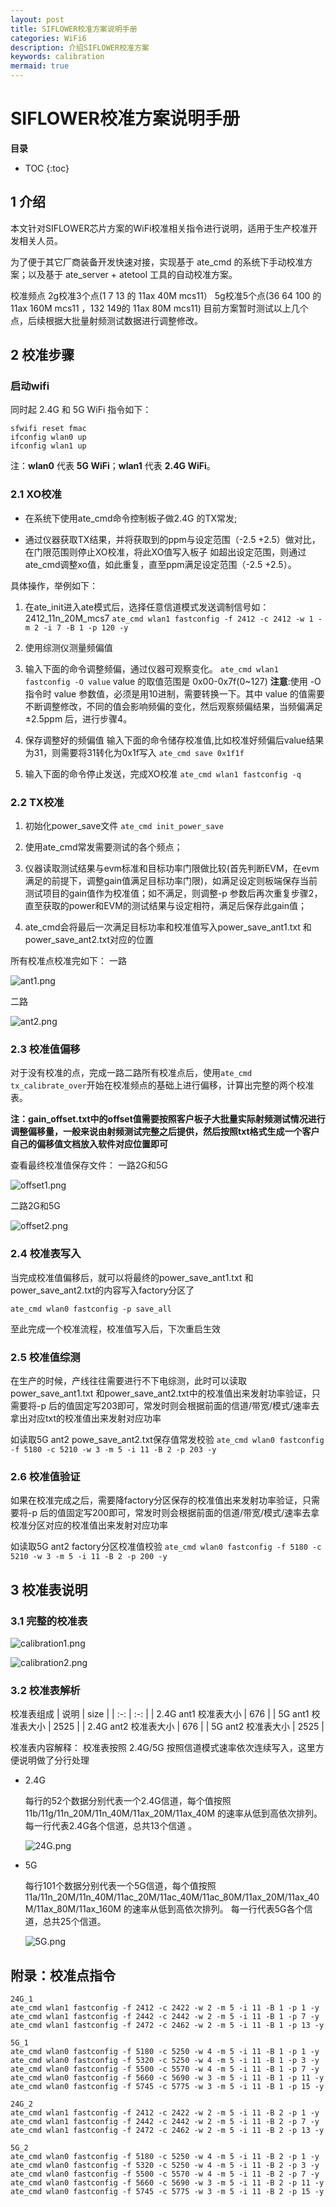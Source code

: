 ```yaml
---
layout: post
title: SIFLOWER校准方案说明手册
categories: WiFi6
description: 介绍SIFLOWER校准方案
keywords: calibration
mermaid: true
---
```


# SIFLOWER校准方案说明手册

**目录**

* TOC
{:toc}


## 1 介绍

本文针对SIFLOWER芯片方案的WiFi校准相关指令进行说明，适用于生产校准开发相关人员。

为了便于其它厂商装备开发快速对接，实现基于 ate_cmd 的系统下手动校准方案；以及基于 ate_server + atetool 工具的自动校准方案。

校准频点
2g校准3个点(1 7 13 的 11ax 40M mcs11）
5g校准5个点(36 64 100 的11ax 160M mcs11 ，132 149的 11ax 80M mcs11)
目前方案暂时测试以上几个点，后续根据大批量射频测试数据进行调整修改。

## 2 校准步骤

### 启动wifi

同时起 2.4G 和 5G WiFi 指令如下：
```
sfwifi reset fmac
ifconfig wlan0 up
ifconfig wlan1 up
```
注：**wlan0** 代表 **5G WiFi**；**wlan1** 代表 **2.4G WiFi**。

### 2.1 XO校准

- 在系统下使用ate_cmd命令控制板子做2.4G 的TX常发;

- 通过仪器获取TX结果，并将获取到的ppm与设定范围（-2.5 +2.5）做对比，在门限范围则停止XO校准，将此XO值写入板子
如超出设定范围，则通过ate_cmd调整xo值，如此重复，直至ppm满足设定范围（-2.5 +2.5）。

具体操作，举例如下：
1. 在ate_init进入ate模式后，选择任意信道模式发送调制信号如：2412_11n_20M_mcs7
`ate_cmd wlan1 fastconfig -f 2412 -c 2412 -w 1 -m 2 -i 7 -B 1 -p 120 -y`

2. 使用综测仪测量频偏值

3. 输入下面的命令调整频偏，通过仪器可观察变化。
`ate_cmd wlan1 fastconfig -O value`
value 的取值范围是 0x00-0x7f(0~127)
**注意**:使用 -O 指令时 value 参数值，必须是用10进制，需要转换一下。其中 value 的值需要不断调整修改，不同的值会影响频偏的变化，然后观察频偏结果，当频偏满足 ±2.5ppm 后，进行步骤4。

4. 保存调整好的频偏值
输入下面的命令储存校准值,比如校准好频偏后value结果为31，则需要将31转化为0x1f写入
`ate_cmd save 0x1f1f`

5. 输入下面的命令停止发送，完成XO校准
`ate_cmd wlan1 fastconfig -q`

### 2.2 TX校准

1. 初始化power_save文件
`ate_cmd init_power_save`

2. 使用ate_cmd常发需要测试的各个频点；

3. 仪器读取测试结果与evm标准和目标功率门限做比较(首先判断EVM，在evm满足的前提下，调整gain值满足目标功率门限)，如满足设定则板端保存当前测试项目的gain值作为校准值；如不满足，则调整-p 参数后再次重复步骤2，直至获取的power和EVM的测试结果与设定相符，满足后保存此gain值；

4. ate_cmd会将最后一次满足目标功率和校准值写入power_save_ant1.txt 和power_save_ant2.txt对应的位置

所有校准点校准完如下：
一路

![ant1.png](/assets/images/wifi6/calibration/ant1.png)

二路

![ant2.png](/assets/images/wifi6/calibration/ant2.png)


### 2.3 校准值偏移

对于没有校准的点，完成一路二路所有校准点后，使用`ate_cmd tx_calibrate_over`开始在校准频点的基础上进行偏移，计算出完整的两个校准表。

**注：gain_offset.txt中的offset值需要按照客户板子大批量实际射频测试情况进行调整偏移量，一般来说由射频测试完整之后提供，然后按照txt格式生成一个客户自己的偏移值文档放入软件对应位置即可**

查看最终校准值保存文件：
一路2G和5G

![offset1.png](/assets/images/wifi6/calibration/offset1.png)

二路2G和5G

![offset2.png](/assets/images/wifi6/calibration/offset2.png)

### 2.4 校准表写入

当完成校准值偏移后，就可以将最终的power_save_ant1.txt 和power_save_ant2.txt的内容写入factory分区了
```
ate_cmd wlan0 fastconfig -p save_all
```
至此完成一个校准流程，校准值写入后，下次重启生效

### 2.5 校准值综测

在生产的时候，产线往往需要进行不下电综测，此时可以读取power_save_ant1.txt 和power_save_ant2.txt中的校准值出来发射功率验证，只需要将-p 后的值固定写203即可，常发时则会根据前面的信道/带宽/模式/速率去拿出对应txt的校准值出来发射对应功率

如读取5G ant2 powe_save_ant2.txt保存值常发校验
```ate_cmd wlan0 fastconfig -f 5180 -c 5210 -w 3 -m 5 -i 11 -B 2 -p 203 -y```

### 2.6 校准值验证

如果在校准完成之后，需要降factory分区保存的校准值出来发射功率验证，只需要将-p 后的值固定写200即可，常发时则会根据前面的信道/带宽/模式/速率去拿校准分区对应的校准值出来发射对应功率

如读取5G ant2 factory分区校准值校验
```ate_cmd wlan0 fastconfig -f 5180 -c 5210 -w 3 -m 5 -i 11 -B 2 -p 200 -y```

## 3 校准表说明

### 3.1 完整的校准表

![calibration1.png](/assets/images/wifi6/calibration/calibration1.png)

![calibration2.png](/assets/images/wifi6/calibration/calibration2.png)

### 3.2 校准表解析

校准表组成
| 说明 | size |
| :-: | :-: |
| 2.4G ant1 校准表大小 | 676 |
| 5G ant1 校准表大小 | 2525 |
| 2.4G ant2 校准表大小 | 676 |
| 5G ant2 校准表大小 | 2525 |

校准表内容解释：
校准表按照 2.4G/5G 按照信道模式速率依次连续写入，这里方便说明做了分行处理

  - 2.4G

    每行的52个数据分别代表一个2.4G信道，每个值按照 11b/11g/11n_20M/11n_40M/11ax_20M/11ax_40M 的速率从低到高依次排列。
    每一行代表2.4G各个信道，总共13个信道 。

	![24G.png](/assets/images/wifi6/calibration/24G.png)
  - 5G

    每行101个数据分别代表一个5G信道，每个值按照 11a/11n_20M/11n_40M/11ac_20M/11ac_40M/11ac_80M/11ax_20M/11ax_40M/11ax_80M/11ax_160M 的速率从低到高依次排列。
	每一行代表5G各个信道，总共25个信道。

	![5G.png](/assets/images/wifi6/calibration/5G.png)


## 附录：校准点指令

```
24G_1
ate_cmd wlan1 fastconfig -f 2412 -c 2422 -w 2 -m 5 -i 11 -B 1 -p 1 -y
ate_cmd wlan1 fastconfig -f 2442 -c 2442 -w 2 -m 5 -i 11 -B 1 -p 7 -y
ate_cmd wlan1 fastconfig -f 2472 -c 2462 -w 2 -m 5 -i 11 -B 1 -p 13 -y

5G_1
ate_cmd wlan0 fastconfig -f 5180 -c 5250 -w 4 -m 5 -i 11 -B 1 -p 1 -y
ate_cmd wlan0 fastconfig -f 5320 -c 5250 -w 4 -m 5 -i 11 -B 1 -p 3 -y
ate_cmd wlan0 fastconfig -f 5500 -c 5570 -w 4 -m 5 -i 11 -B 1 -p 7 -y
ate_cmd wlan0 fastconfig -f 5660 -c 5690 -w 3 -m 5 -i 11 -B 1 -p 11 -y
ate_cmd wlan0 fastconfig -f 5745 -c 5775 -w 3 -m 5 -i 11 -B 1 -p 15 -y

24G_2
ate_cmd wlan1 fastconfig -f 2412 -c 2422 -w 2 -m 5 -i 11 -B 2 -p 1 -y
ate_cmd wlan1 fastconfig -f 2442 -c 2442 -w 2 -m 5 -i 11 -B 2 -p 7 -y
ate_cmd wlan1 fastconfig -f 2472 -c 2462 -w 2 -m 5 -i 11 -B 2 -p 13 -y

5G_2
ate_cmd wlan0 fastconfig -f 5180 -c 5250 -w 4 -m 5 -i 11 -B 2 -p 1 -y
ate_cmd wlan0 fastconfig -f 5320 -c 5250 -w 4 -m 5 -i 11 -B 2 -p 3 -y
ate_cmd wlan0 fastconfig -f 5500 -c 5570 -w 4 -m 5 -i 11 -B 2 -p 7 -y
ate_cmd wlan0 fastconfig -f 5660 -c 5690 -w 3 -m 5 -i 11 -B 2 -p 11 -y
ate_cmd wlan0 fastconfig -f 5745 -c 5775 -w 3 -m 5 -i 11 -B 2 -p 15 -y
```
